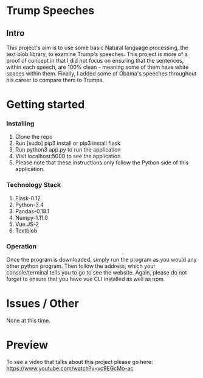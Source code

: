 # Trump Speeches
## Intro

This project's aim is to use some basic Natural language processing, the text blob library,
to examine Trump's speeches. This project is more of a proof of concept in that I did not
focus on ensuring that the sentences, within each speech, are 100% clean - meaning some 
of them have white spaces within them. Finally, I added some of Obama's speeches throughout 
his career to compare them to Trumps. 

# Getting started
### Installing

1. Clone the repo
2. Run [sudo] pip3 install or pip3 install flask
3. Run python3 app.py to run the application
4. Visit localhost:5000 to see the application
5. Please note that these instructions only follow the Python side of this application.


### Technology Stack

1. Flask-0.12
2. Python-3.4
3. Pandas-0.18.1
4. Numpy-1.11.0
5. Vue.JS-2
6. Textblob

### Operation

Once the program is downloaded, simply run the program as you would any other python program.
Then follow the address, which your console/terminal tells you to go to see the
website. Again, please do not forget to ensure that you have vue CLI installed
as well as npm.

# Issues / Other

None at this time.

# Preview

To see a video that talks about this project please go here: https://www.youtube.com/watch?v=vc9EGcMo-ac
